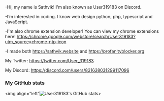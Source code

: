 -Hi, my name is Sathvik! I'm also known as User319183 on Discord.

-I’m interested in coding. I know web design python, php, typescript and JavaScript.

-I'm also chrome extension developer! You can view my chrome extensions here! https://chrome.google.com/webstore/search/User319183?utm_source=chrome-ntp-icon

-I made both https://sathvik.website and https://profanityblocker.org

My Twitter: https://twitter.com/User_319183

My Discord: https://discord.com/users/831638031299117096


### My GitHub stats
<img align="left"![User319183's GitHub stats](https://github-readme-stats.vercel.app/api?username=User319183&show_icons=true&theme=radical)>

